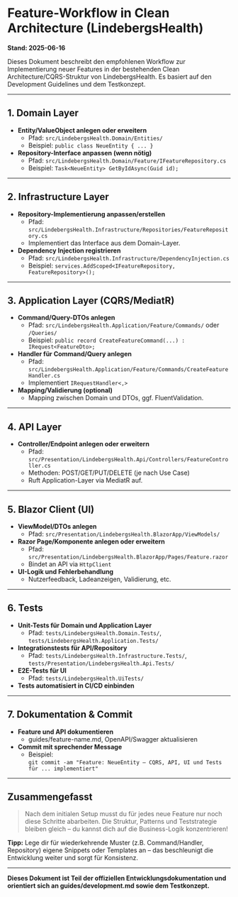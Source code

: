 # Feature-Workflow in Clean Architecture (LindebergsHealth)

**Stand: 2025-06-16**

Dieses Dokument beschreibt den empfohlenen Workflow zur Implementierung neuer Features in der bestehenden Clean Architecture/CQRS-Struktur von LindebergsHealth. Es basiert auf den Development Guidelines und dem Testkonzept.

---

## 1. Domain Layer
- **Entity/ValueObject anlegen oder erweitern**
  - Pfad: `src/LindebergsHealth.Domain/Entities/`
  - Beispiel: `public class NeueEntity { ... }`
- **Repository-Interface anpassen (wenn nötig)**
  - Pfad: `src/LindebergsHealth.Domain/Feature/IFeatureRepository.cs`
  - Beispiel: `Task<NeueEntity> GetByIdAsync(Guid id);`

---

## 2. Infrastructure Layer
- **Repository-Implementierung anpassen/erstellen**
  - Pfad: `src/LindebergsHealth.Infrastructure/Repositories/FeatureRepository.cs`
  - Implementiert das Interface aus dem Domain-Layer.
- **Dependency Injection registrieren**
  - Pfad: `src/LindebergsHealth.Infrastructure/DependencyInjection.cs`
  - Beispiel: `services.AddScoped<IFeatureRepository, FeatureRepository>();`

---

## 3. Application Layer (CQRS/MediatR)
- **Command/Query-DTOs anlegen**
  - Pfad: `src/LindebergsHealth.Application/Feature/Commands/` oder `/Queries/`
  - Beispiel: `public record CreateFeatureCommand(...) : IRequest<FeatureDto>;`
- **Handler für Command/Query anlegen**
  - Pfad: `src/LindebergsHealth.Application/Feature/Commands/CreateFeatureHandler.cs`
  - Implementiert `IRequestHandler<,>`
- **Mapping/Validierung (optional)**
  - Mapping zwischen Domain und DTOs, ggf. FluentValidation.

---

## 4. API Layer
- **Controller/Endpoint anlegen oder erweitern**
  - Pfad: `src/Presentation/LindebergsHealth.Api/Controllers/FeatureController.cs`
  - Methoden: POST/GET/PUT/DELETE (je nach Use Case)
  - Ruft Application-Layer via MediatR auf.

---

## 5. Blazor Client (UI)
- **ViewModel/DTOs anlegen**
  - Pfad: `src/Presentation/LindebergsHealth.BlazorApp/ViewModels/`
- **Razor Page/Komponente anlegen oder erweitern**
  - Pfad: `src/Presentation/LindebergsHealth.BlazorApp/Pages/Feature.razor`
  - Bindet an API via `HttpClient`
- **UI-Logik und Fehlerbehandlung**
  - Nutzerfeedback, Ladeanzeigen, Validierung, etc.

---

## 6. Tests
- **Unit-Tests für Domain und Application Layer**
  - Pfad: `tests/LindebergsHealth.Domain.Tests/`, `tests/LindebergsHealth.Application.Tests/`
- **Integrationstests für API/Repository**
  - Pfad: `tests/LindebergsHealth.Infrastructure.Tests/`, `tests/Presentation/LindebergsHealth.Api.Tests/`
- **E2E-Tests für UI**
  - Pfad: `tests/LindebergsHealth.UiTests/`
- **Tests automatisiert in CI/CD einbinden**

---

## 7. Dokumentation & Commit
- **Feature und API dokumentieren**
  - guides/feature-name.md, OpenAPI/Swagger aktualisieren
- **Commit mit sprechender Message**
  - Beispiel:  
    `git commit -am "Feature: NeueEntity – CQRS, API, UI und Tests für ... implementiert"`

---

## Zusammengefasst
> Nach dem initialen Setup musst du für jedes neue Feature nur noch diese Schritte abarbeiten. Die Struktur, Patterns und Teststrategie bleiben gleich – du kannst dich auf die Business-Logik konzentrieren!

**Tipp:** Lege dir für wiederkehrende Muster (z.B. Command/Handler, Repository) eigene Snippets oder Templates an – das beschleunigt die Entwicklung weiter und sorgt für Konsistenz.

---

**Dieses Dokument ist Teil der offiziellen Entwicklungsdokumentation und orientiert sich an guides/development.md sowie dem Testkonzept.**

